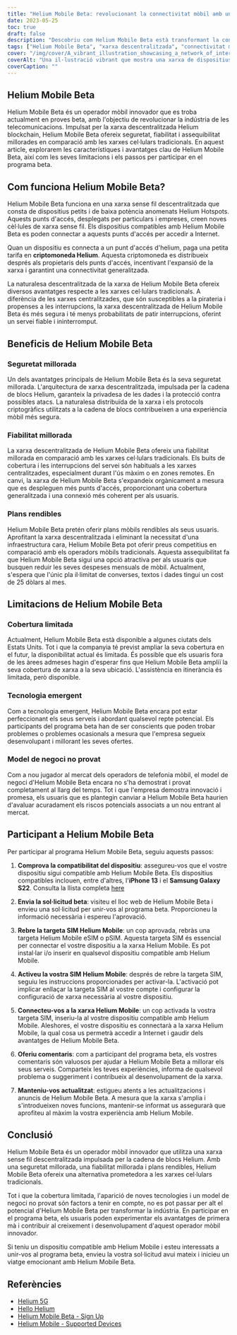 ```yaml
---
title: "Helium Mobile Beta: revolucionant la connectivitat mòbil amb una xarxa descentralitzada"
date: 2023-05-25
toc: true
draft: false
description: "Descobriu com Helium Mobile Beta està transformant la connectivitat mòbil amb la seva xarxa descentralitzada, garantint seguretat, fiabilitat i assequibilitat per als usuaris."
tags: ["Helium Mobile Beta", "xarxa descentralitzada", "connectivitat mòbil", "segur", "fiable", "plans assequibles", "Punts calents d'heli", "Blockchain d'heli", "programa beta", "xarxa sense fils", "xarxes cel·lulars", "operador de telefonia mòbil", "innovació", "tecnologia", "expansió de la xarxa", "comentaris dels usuaris", "interrupció del sector", "Dispositiu compatible amb Helium Mobile", "aplicació", "tecnologia emergent"]
cover: "/img/cover/A_vibrant_illustration_showcasing_a_network_of_interconnected_devices.png"
coverAlt: "Una il·lustració vibrant que mostra una xarxa de dispositius interconnectats amb la marca Helium Mobile, que simbolitza l'enfocament innovador i descentralitzat de la connectivitat mòbil."
coverCaption: ""
---
```

## Helium Mobile Beta

Helium Mobile Beta és un operador mòbil innovador que es troba actualment en proves beta, amb l'objectiu de revolucionar la indústria de les telecomunicacions. Impulsat per la xarxa descentralitzada Helium blockchain, Helium Mobile Beta ofereix seguretat, fiabilitat i assequibilitat millorades en comparació amb les xarxes cel·lulars tradicionals. En aquest article, explorarem les característiques i avantatges clau de Helium Mobile Beta, així com les seves limitacions i els passos per participar en el programa beta.

## Com funciona Helium Mobile Beta?

Helium Mobile Beta funciona en una xarxa sense fil descentralitzada que consta de dispositius petits i de baixa potència anomenats Helium Hotspots. Aquests punts d'accés, desplegats per particulars i empreses, creen noves cèl·lules de xarxa sense fil. Els dispositius compatibles amb Helium Mobile Beta es poden connectar a aquests punts d'accés per accedir a Internet.

Quan un dispositiu es connecta a un punt d'accés d'helium, paga una petita tarifa en **criptomoneda Helium**. Aquesta criptomoneda es distribueix després als propietaris dels punts d'accés, incentivant l'expansió de la xarxa i garantint una connectivitat generalitzada.

La naturalesa descentralitzada de la xarxa de Helium Mobile Beta ofereix diversos avantatges respecte a les xarxes cel·lulars tradicionals. A diferència de les xarxes centralitzades, que són susceptibles a la pirateria i propenses a les interrupcions, la xarxa descentralitzada de Helium Mobile Beta és més segura i té menys probabilitats de patir interrupcions, oferint un servei fiable i ininterromput.

## Beneficis de Helium Mobile Beta

### Seguretat millorada

Un dels avantatges principals de Helium Mobile Beta és la seva seguretat millorada. L'arquitectura de xarxa descentralitzada, impulsada per la cadena de blocs Helium, garanteix la privadesa de les dades i la protecció contra possibles atacs. La naturalesa distribuïda de la xarxa i els protocols criptogràfics utilitzats a la cadena de blocs contribueixen a una experiència mòbil més segura.

### Fiabilitat millorada

La xarxa descentralitzada de Helium Mobile Beta ofereix una fiabilitat millorada en comparació amb les xarxes cel·lulars tradicionals. Els buits de cobertura i les interrupcions del servei són habituals a les xarxes centralitzades, especialment durant l'ús màxim o en zones remotes. En canvi, la xarxa de Helium Mobile Beta s'expandeix orgànicament a mesura que es despleguen més punts d'accés, proporcionant una cobertura generalitzada i una connexió més coherent per als usuaris.

### Plans rendibles

Helium Mobile Beta pretén oferir plans mòbils rendibles als seus usuaris. Aprofitant la xarxa descentralitzada i eliminant la necessitat d'una infraestructura cara, Helium Mobile Beta pot oferir preus competitius en comparació amb els operadors mòbils tradicionals. Aquesta assequibilitat fa que Helium Mobile Beta sigui una opció atractiva per als usuaris que busquen reduir les seves despeses mensuals de mòbil. Actualment, s'espera que l'únic pla il·limitat de converses, textos i dades tingui un cost de 25 dòlars al mes.

## Limitacions de Helium Mobile Beta

### Cobertura limitada

Actualment, Helium Mobile Beta està disponible a algunes ciutats dels Estats Units. Tot i que la companyia té previst ampliar la seva cobertura en el futur, la disponibilitat actual és limitada. És possible que els usuaris fora de les àrees admeses hagin d'esperar fins que Helium Mobile Beta ampliï la seva cobertura de xarxa a la seva ubicació. L'assistència en itinerància és limitada, però disponible.

### Tecnologia emergent

Com a tecnologia emergent, Helium Mobile Beta encara pot estar perfeccionant els seus serveis i abordant qualsevol repte potencial. Els participants del programa beta han de ser conscients que poden trobar problemes o problemes ocasionals a mesura que l'empresa segueix desenvolupant i millorant les seves ofertes.

### Model de negoci no provat

Com a nou jugador al mercat dels operadors de telefonia mòbil, el model de negoci d'Helium Mobile Beta encara no s'ha demostrat i provat completament al llarg del temps. Tot i que l'empresa demostra innovació i promesa, els usuaris que es plantegin canviar a Helium Mobile Beta haurien d'avaluar acuradament els riscos potencials associats a un nou entrant al mercat.

## Participant a Helium Mobile Beta

Per participar al programa Helium Mobile Beta, seguiu aquests passos:

1. **Comprova la compatibilitat del dispositiu**: assegureu-vos que el vostre dispositiu sigui compatible amb Helium Mobile Beta. Els dispositius compatibles inclouen, entre d'altres, l'**iPhone 13** i el **Samsung Galaxy S22**. Consulta la llista completa [here](https://support.hellohelium.com/en/articles/7240207-supported-devices)

2. **Envia la sol·licitud beta**: visiteu el lloc web de Helium Mobile Beta i envieu una sol·licitud per unir-vos al programa beta. Proporcioneu la informació necessària i espereu l'aprovació.

3. **Rebre la targeta SIM Helium Mobile**: un cop aprovada, rebràs una targeta Helium Mobile eSIM o pSIM. Aquesta targeta SIM és essencial per connectar el vostre dispositiu a la xarxa Helium Mobile. Es pot instal·lar i/o inserir en qualsevol dispositiu compatible amb Helium Mobile.

4. **Activeu la vostra SIM Helium Mobile**: després de rebre la targeta SIM, seguiu les instruccions proporcionades per activar-la. L'activació pot implicar enllaçar la targeta SIM al vostre compte i configurar la configuració de xarxa necessària al vostre dispositiu.

5. **Connecteu-vos a la xarxa Helium Mobile**: un cop activada la vostra targeta SIM, inseriu-la al vostre dispositiu compatible amb Helium Mobile. Aleshores, el vostre dispositiu es connectarà a la xarxa Helium Mobile, la qual cosa us permetrà accedir a Internet i gaudir dels avantatges de Helium Mobile Beta.

6. **Oferiu comentaris**: com a participant del programa beta, els vostres comentaris són valuosos per ajudar a Helium Mobile Beta a millorar els seus serveis. Comparteix les teves experiències, informa de qualsevol problema o suggeriment i contribueix al desenvolupament de la xarxa.

7. **Manteniu-vos actualitzat**: estigueu atents a les actualitzacions i anuncis de Helium Mobile Beta. A mesura que la xarxa s'amplia i s'introdueixen noves funcions, mantenir-se informat us assegurarà que aprofiteu al màxim la vostra experiència amb Helium Mobile.

## Conclusió

Helium Mobile Beta és un operador mòbil innovador que utilitza una xarxa sense fil descentralitzada impulsada per la cadena de blocs Helium. Amb una seguretat millorada, una fiabilitat millorada i plans rendibles, Helium Mobile Beta ofereix una alternativa prometedora a les xarxes cel·lulars tradicionals.

Tot i que la cobertura limitada, l'aparició de noves tecnologies i un model de negoci no provat són factors a tenir en compte, no es pot passar per alt el potencial d'Helium Mobile Beta per transformar la indústria. En participar en el programa beta, els usuaris poden experimentar els avantatges de primera mà i contribuir al creixement i desenvolupament d'aquest operador mòbil innovador.

Si teniu un dispositiu compatible amb Helium Mobile i esteu interessats a unir-vos al programa beta, envieu la vostra sol·licitud avui mateix i inicieu un viatge emocionant amb Helium Mobile Beta.

## Referències

- [Helium 5G](https://www.helium.com/5G)
- [Hello Helium](https://hellohelium.com/)
- [Helium Mobile Beta - Sign Up](https://hellohelium.com/waitlist)
- [Helium Mobile - Supported Devices](https://support.hellohelium.com/en/articles/7240207-supported-devices)
